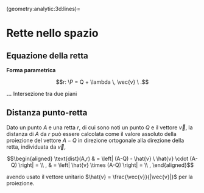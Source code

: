 (geometry:analytic:3d:lines)=
# Rette nello spazio

## Equazione della retta
**Forma parametrica**

$$r: \P = Q + \lambda \, \vec{v} \ .$$

**...** Intersezione tra due piani

## Distanza punto-retta
Dato un punto $A$ e una retta $r$, di cui sono noti un punto $Q$ e il vettore $\vec{v}$, la distanza di $A$ da $r$ può essere calcolata come il valore assoluto della proiezione del vettore $A-Q$ in direzione ortogonale alla direzione della retta, individuata da $\vec{v}$,

$$\begin{aligned}
\text{dist}(A,r) & = \left| (A-Q) - \hat{v} \ \hat{v} \cdot (A-Q) \right| = \\ ,
                 & = \left| \hat{v} \times (A-Q) \right| = \\ ,
\end{aligned}$$

avendo usato il vettore unitario $\hat{v} = \frac{\vec{v}}{|\vec{v}|}$ per la proiezione.


